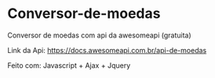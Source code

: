 # Conversor-de-moedas
Conversor de moedas com api da awesomeapi (gratuita) 

Link da Api: https://docs.awesomeapi.com.br/api-de-moedas

Feito com: Javascript + Ajax + Jquery
